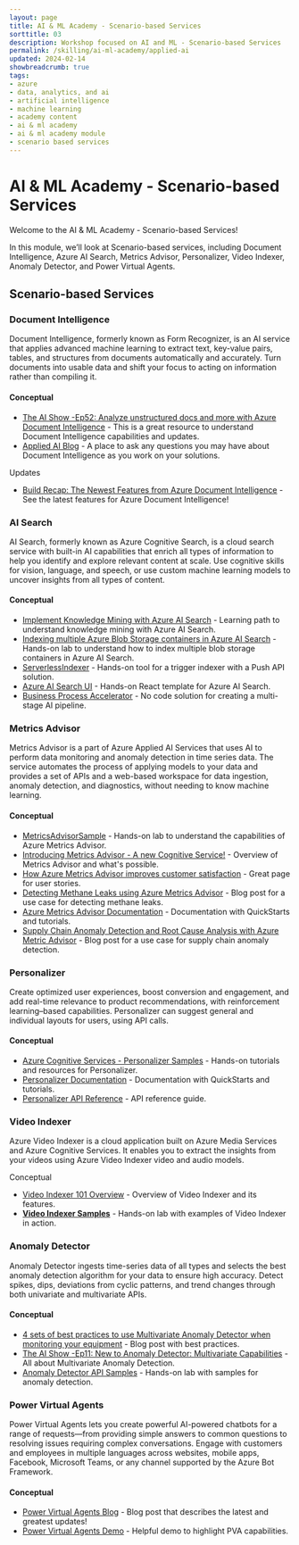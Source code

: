 ```yaml
---
layout: page
title: AI & ML Academy - Scenario-based Services
sorttitle: 03
description: Workshop focused on AI and ML - Scenario-based Services
permalink: /skilling/ai-ml-academy/applied-ai
updated: 2024-02-14
showbreadcrumb: true
tags: 
- azure
- data, analytics, and ai
- artificial intelligence
- machine learning
- academy content
- ai & ml academy
- ai & ml academy module
- scenario based services 
---
```


# AI & ML Academy - Scenario-based Services 

Welcome to the AI & ML Academy - Scenario-based Services!

In this module, we’ll look at Scenario-based services, including Document Intelligence, Azure AI Search, Metrics Advisor, Personalizer, Video Indexer, Anomaly Detector, and Power Virtual Agents.

## Scenario-based Services 

### Document Intelligence

Document Intelligence, formerly known as Form Recognizer, is an AI service that applies advanced machine learning to extract text, key-value pairs, tables, and structures from documents automatically and accurately. Turn documents into usable data and shift your focus to acting on information rather than compiling it.

#### Conceptual

* [The AI Show -Ep52: Analyze unstructured docs and more with Azure Document Intelligence](https://www.youtube.com/watch?v=86cZgYJdRGc) - This is a great resource to understand Document Intelligence capabilities and updates.
* [Applied AI Blog](https://techcommunity.microsoft.com/t5/ai-applied-ai-blog/bg-p/AppliedAIBlog/label-name/Form%20Recognizer) - A place to ask any questions you may have about Document Intelligence as you work on your solutions.

Updates 

* [Build Recap: The Newest Features from Azure Document Intelligence](https://www.youtube.com/watch?v=o1dEJMoFeus) - See the latest features for Azure Document Intelligence!


### AI Search 

AI Search, formerly known as Azure Cognitive Search, is a cloud search service with built-in AI capabilities that enrich all types of information to help you identify and explore relevant content at scale. Use cognitive skills for vision, language, and speech, or use custom machine learning models to uncover insights from all types of content.

#### Conceptual

* [Implement Knowledge Mining with Azure AI Search](https://docs.microsoft.com/en-us/learn/paths/implement-knowledge-mining-azure-cognitive-search/) - Learning path to understand knowledge mining with Azure AI Search.
* [Indexing multiple Azure Blob Storage containers in Azure AI Search](https://github.com/ruoccofabrizio/azure-cognitive-search-multiple-containers-indexer) - Hands-on lab to understand how to index multiple blob storage containers in Azure AI Search.
* [ServerlessIndexer](https://github.com/aditmer/Event-Driven-Indexing-For-Cognitive-Search) - Hands-on tool for a trigger indexer with a Push API solution.
* [Azure AI Search UI](https://github.com/dereklegenzoff/azure-search-react-template) - Hands-on React template for Azure AI Search.
* [Business Process Accelerator](https://github.com/Azure/business-process-automation) - No code solution for creating a multi-stage AI pipeline.


### Metrics Advisor

Metrics Advisor is a part of Azure Applied AI Services that uses AI to perform data monitoring and anomaly detection in time series data. The service automates the process of applying models to your data and provides a set of APIs and a web-based workspace for data ingestion, anomaly detection, and diagnostics, without needing to know machine learning.

#### Conceptual

* [MetricsAdvisorSample](https://github.com/Azure-Samples/MetricsAdvisor) - Hands-on lab to understand the capabilities of Azure Metrics Advisor.
* [Introducing Metrics Advisor - A new Cognitive Service!](https://techcommunity.microsoft.com/t5/ai-cognitive-services-blog/introducing-metrics-advisor-a-new-cognitive-service/ba-p/1668025) - Overview of Metrics Advisor and what's possible.
* [How Azure Metrics Advisor improves customer satisfaction](https://techcommunity.microsoft.com/t5/ai-cognitive-services-blog/customer-support-how-azure-metrics-advisor-can-help-improve/ba-p/3038907) - Great page for user stories.
* [Detecting Methane Leaks using Azure Metrics Advisor](https://techcommunity.microsoft.com/t5/ai-cognitive-services-blog/detecting-methane-leaks-using-azure-metrics-advisor/ba-p/3254005) - Blog post for a use case for detecting methane leaks.
* [Azure Metrics Advisor Documentation](https://docs.microsoft.com/en-us/azure/applied-ai-services/metrics-advisor/) - Documentation with QuickStarts and tutorials.
* [Supply Chain Anomaly Detection and Root Cause Analysis with Azure Metric Advisor](https://techcommunity.microsoft.com/t5/ai-cognitive-services-blog/supply-chain-anomaly-detection-and-root-cause-analysis-with/ba-p/2871920) - Blog post for a use case for supply chain anomaly detection.


### Personalizer

Create optimized user experiences, boost conversion and engagement, and add real-time relevance to product recommendations, with reinforcement learning–based capabilities. Personalizer can suggest general and individual layouts for users, using API calls.

#### Conceptual 

* [Azure Cognitive Services - Personalizer Samples](https://github.com/Azure-Samples/cognitive-services-personalizer-samples) - Hands-on tutorials and resources for Personalizer.
* [Personalizer Documentation](https://docs.microsoft.com/en-us/azure/cognitive-services/personalizer/) - Documentation with QuickStarts and tutorials.
* [Personalizer API Reference](https://westus2.dev.cognitive.microsoft.com/docs/services/personalizer-api/operations/Rank) - API reference guide.


### Video Indexer

Azure Video Indexer is a cloud application built on Azure Media Services and Azure Cognitive Services. It enables you to extract the insights from your videos using Azure Video Indexer video and audio models.

Conceptual

* [Video Indexer 101 Overview](https://microsofteur.sharepoint.com/:p:/r/teams/VideoIndexer-Fieldenablement/_layouts/15/Doc.aspx?sourcedoc=%7B75F0BD14-23E3-4BFF-A3F4-2D87AF41C682%7D&file=Video%20Indexer%20101%20overview.pptx&action=edit&mobileredirect=true&share=IQEUvfB14yP_S6P0LYevQcaCAdJcxUBz7nH4mrKVCl4z-rQ&cid=caff4f28-2e35-458a-8d42-e5c1a4bcdb7a) - Overview of Video Indexer and its features.
* **[Video Indexer Samples](https://github.com/Azure-Samples/media-services-video-indexer)** - Hands-on lab with examples of Video Indexer in action.


### Anomaly Detector 

Anomaly Detector ingests time-series data of all types and selects the best anomaly detection algorithm for your data to ensure high accuracy. Detect spikes, dips, deviations from cyclic patterns, and trend changes through both univariate and multivariate APIs.

#### Conceptual

* [4 sets of best practices to use Multivariate Anomaly Detector when monitoring your equipment](https://techcommunity.microsoft.com/t5/ai-cognitive-services-blog/4-sets-of-best-practices-to-use-multivariate-anomaly-detector/ba-p/3490848) - Blog post with best practices.
* [The AI Show -Ep11: New to Anomaly Detector: Multivariate Capabilities](https://www.youtube.com/watch?v=FwuI02edclQ) - All about Multivariate Anomaly Detection.
* [Anomaly Detector API Samples](https://github.com/Azure-Samples/AnomalyDetector) - Hands-on lab with samples for anomaly detection.


### Power Virtual Agents 

Power Virtual Agents lets you create powerful AI-powered chatbots for a range of requests—from providing simple answers to common questions to resolving issues requiring complex conversations. Engage with customers and employees in multiple languages across websites, mobile apps, Facebook, Microsoft Teams, or any channel supported by the Azure Bot Framework.

#### Conceptual

* [Power Virtual Agents Blog](https://powervirtualagents.microsoft.com/en-us/blog/) - Blog post that describes the latest and greatest updates!
* [Power Virtual Agents Demo](https://powervirtualagents.microsoft.com/en-us/demo/) - Helpful demo to highlight PVA capabilities.